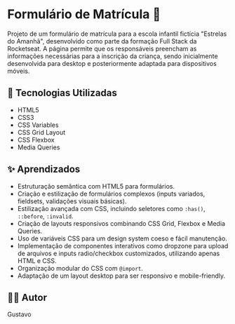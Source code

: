 # Formulário de Matrícula 📝

Projeto de um formulário de matrícula para a escola infantil fictícia "Estrelas do Amanhã", desenvolvido como parte da formação Full Stack da Rocketseat. A página permite que os responsáveis preencham as informações necessárias para a inscrição da criança, sendo inicialmente desenvolvida para desktop e posteriormente adaptada para dispositivos móveis.

## 🚀 Tecnologias Utilizadas

* HTML5
* CSS3
* CSS Variables
* CSS Grid Layout
* CSS Flexbox
* Media Queries

## ✨ Aprendizados

* Estruturação semântica com HTML5 para formulários.
* Criação e estilização de formulários complexos (inputs variados, fieldsets, validações visuais básicas).
* Estilização avançada com CSS, incluindo seletores como `:has()`, `::before`, `:invalid`.
* Criação de layouts responsivos combinando CSS Grid, Flexbox e Media Queries.
* Uso de variáveis CSS para um design system coeso e fácil manutenção.
* Implementação de componentes interativos como dropzone para upload de arquivos e inputs radio/checkbox customizados, utilizando apenas HTML e CSS.
* Organização modular do CSS com `@import`.
* Adaptação de um layout desktop para ser responsivo e mobile-friendly.

## 👨‍💻 Autor

Gustavo
